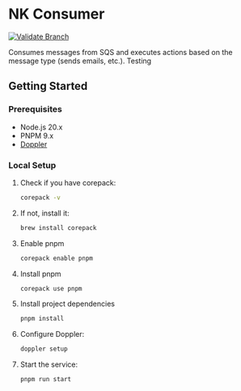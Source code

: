 # NK Consumer

[![Validate Branch](https://github.com/CandeeGenerations/nk-consumer/actions/workflows/validate-branch.yml/badge.svg)](https://github.com/CandeeGenerations/nk-consumer/actions/workflows/validate-branch.yml)

Consumes messages from SQS and executes actions based on the message type (sends emails, etc.). Testing

## Getting Started

### Prerequisites

- Node.js 20.x
- PNPM 9.x
- [Doppler](https://docs.doppler.com/docs/install-cli)

### Local Setup

1. Check if you have corepack:
   ```sh
   corepack -v
   ```
1. If not, install it:
   ```sh
   brew install corepack
   ```
1. Enable pnpm
   ```sh
   corepack enable pnpm
   ```
1. Install pnpm
   ```sh
   corepack use pnpm
   ```
1. Install project dependencies
   ```sh
   pnpm install
   ```
1. Configure Doppler:
   ```sh
   doppler setup
   ```
1. Start the service:
   ```sh
   pnpm run start
   ```
